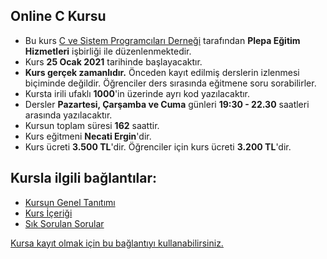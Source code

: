 ## Online C Kursu

+ Bu kurs [C ve Sistem Programcıları Derneği](http://www.csystem.org/) tarafından __Plepa Eğitim Hizmetleri__ işbirliği ile düzenlenmektedir.
+ Kurs __25 Ocak 2021__ tarihinde başlayacaktır.
+ __Kurs gerçek zamanlıdır.__ Önceden kayıt edilmiş derslerin izlenmesi biçiminde değildir. Öğrenciler ders sırasında eğitmene soru sorabilirler.
+ Kursta irili ufaklı __1000__'in üzerinde ayrı kod yazılacaktır.
+ Dersler __Pazartesi, Çarşamba ve Cuma__ günleri  __19:30 - 22.30__ saatleri arasında yazılacaktır.
+ Kursun toplam süresi __162__ saattir.
+ Kurs eğitmeni __Necati Ergin__'dir.
+ Kurs ücreti __3.500 TL__'dir. Öğrenciler için kurs ücreti __3.200 TL__'dir.

## Kursla ilgili bağlantılar:
+ [Kursun Genel Tanıtımı](https://github.com/necatiergin/Online_C_Kursu_11_Temmuz/blob/master/kursun_tanitimi.md)
+ [Kurs İçeriği](https://github.com/necatiergin/Online_C_Kursu_11_Temmuz/blob/master/kurs_programi.md)
+ [Sık Sorulan Sorular](https://github.com/necatiergin/Online_C_Kursu_11_Temmuz/blob/master/sss.md)

[Kursa kayıt olmak için bu bağlantıyı kullanabilirsiniz.](https://us02web.zoom.us/meeting/register/tZErd-Cgrz8uE9a59Qtbo_IT8khbkvMWZk0U)
